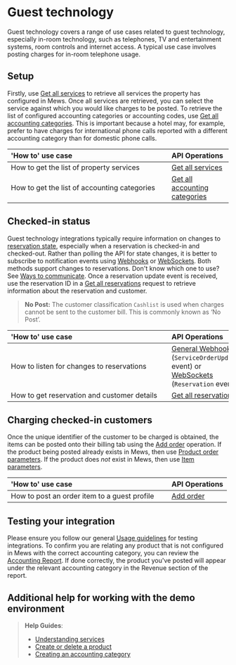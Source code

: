 # Guest technology

Guest technology covers a range of use cases related to guest technology, especially in-room technology, such as telephones, TV and entertainment systems, room controls and internet access. A typical use case involves posting charges for in-room telephone usage.

## Setup

Firstly, use [Get all services](../operations/services.md#get-all-services) to retrieve all services the property has configured in Mews. Once all services are retrieved, you can select the service against which you would like charges to be posted. To retrieve the list of configured accounting categories or accounting codes, use [Get all accounting categories](../operations/accountingcategories.md#get-all-accounting-categories). This is important because a hotel may, for example, prefer to have charges for international phone calls reported with a different accounting category than for domestic phone calls.

| <div style="width:350px">'How to' use case</div> | API Operations |
| :-- | :-- |
| How to get the list of property services | [Get all services](../operations/services.md#get-all-services) |
| How to get the list of accounting categories | [Get all accounting categories](../operations/accountingcategories.md#get-all-accounting-categories) |

## Checked-in status

Guest technology integrations typically require information on changes to [reservation state](../operations/reservations.md#reservation-state), especially when a reservation is checked-in and checked-out. Rather than polling the API for state changes, it is better to subscribe to notification events using [Webhooks](../webhooks/README.md) or [WebSockets](../websockets/README.md). Both methods support changes to reservations. Don't know which one to use? See [Ways to communicate](../guidelines/communicate.md). Once a reservation update event is received, use the reservation ID in a [Get all reservations](../operations/reservations.md#get-all-reservations-ver-2023-06-06) request to retrieve information about the reservation and customer.

> **No Post:** The customer classification `Cashlist` is used when charges cannot be sent to the customer bill. This is commonly known as ‘No Post’.

| <div style="width:350px">'How to' use case</div> | API Operations |
| :-- | :-- |
| How to listen for changes to reservations | [General Webhooks](../webhooks/wh-general.md) \(`ServiceOrderUpdated` event\) or [WebSockets](../websockets/README.md) \(`Reservation` event\) |
| How to get reservation and customer details | [Get all reservations](../operations/reservations.md#get-all-reservations-ver-2023-06-06) |

## Charging checked-in customers

Once the unique identifier of the customer to be charged is obtained, the items can be posted onto their billing tab using the [Add order](../operations/orders.md#add-order) operation. If the product being posted already exists in Mews, then use [Product order parameters](../operations/orders.md#product-order-parameters). If the product does *not* exist in Mews, then use [Item parameters](../operations/orders.md#item-parameters). 

| <div style="width:350px">'How to' use case</div> | API Operations |
| :-- | :-- |
| How to post an order item to a guest profile | [Add order](../operations/orders.md#add-order) |

## Testing your integration

Please ensure you follow our general [Usage guidelines](../guidelines/README.md) for testing integrations. To confirm you are relating any product that is not configured in Mews with the correct accounting category, you can review the [Accounting Report](https://help.mews.com/s/article/accounting-report?language=en_US). If done correctly, the product you've posted will appear under the relevant accounting category in the Revenue section of the report.

## Additional help for working with the demo environment

> **Help Guides**:
> * [Understanding services](https://help.mews.com/s/article/understanding-services?language=en_US)
> * [Create or delete a product](https://help.mews.com/s/article/create-or-delete-a-product?language=en_US)
> * [Creating an accounting category](https://help.mews.com/s/article/create-an-accounting-category?language=en_US)

